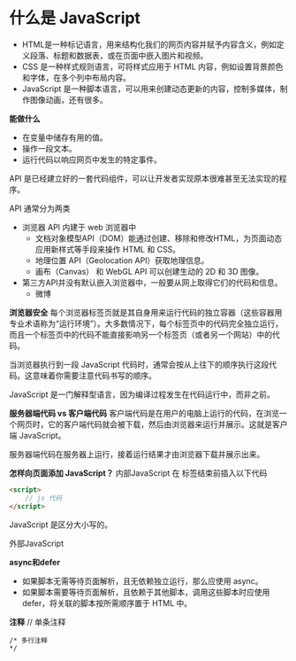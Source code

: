 # 什么是 JavaScript
- HTML是一种标记语言，用来结构化我们的网页内容并赋予内容含义，例如定义段落、标题和数据表，或在页面中嵌入图片和视频。
- CSS 是一种样式规则语言，可将样式应用于 HTML 内容，例如设置背景颜色和字体，在多个列中布局内容。
- JavaScript 是一种脚本语言，可以用来创建动态更新的内容，控制多媒体，制作图像动画，还有很多。

**能做什么**
- 在变量中储存有用的值。
- 操作一段文本。
- 运行代码以响应网页中发生的特定事件。

API 是已经建立好的一套代码组件，可以让开发者实现原本很难甚至无法实现的程序。

API 通常分为两类
- 浏览器 API 内建于 web 浏览器中
  - 文档对象模型API（DOM）能通过创建、移除和修改HTML，为页面动态应用新样式等手段来操作 HTML 和 CSS。
  - 地理位置 API（Geolocation API）获取地理信息。
  - 画布（Canvas） 和 WebGL API 可以创建生动的 2D 和 3D 图像。
- 第三方API并没有默认嵌入浏览器中，一般要从网上取得它们的代码和信息。
  - 微博

**浏览器安全**
每个浏览器标签页就是其自身用来运行代码的独立容器（这些容器用专业术语称为“运行环境”）。大多数情况下，每个标签页中的代码完全独立运行，而且一个标签页中的代码不能直接影响另一个标签页（或者另一个网站）中的代码。

当浏览器执行到一段 JavaScript 代码时，通常会按从上往下的顺序执行这段代码。这意味着你需要注意代码书写的顺序。

JavaScript 是一门解释型语言，因为编译过程发生在代码运行中，而非之前。

**服务器端代码 vs 客户端代码**
客户端代码是在用户的电脑上运行的代码，在浏览一个网页时，它的客户端代码就会被下载，然后由浏览器来运行并展示。这就是客户端 JavaScript。

服务器端代码在服务器上运行，接着运行结果才由浏览器下载并展示出来。

**怎样向页面添加 JavaScript？**
内部JavaScript
在 </head> 标签结束前插入以下代码
```html
<script>
    // js 代码
</script>
```

JavaScript 是区分大小写的。

外部JavaScript
    <script src="script.js" async></script>

**async和defer**
- 如果脚本无需等待页面解析，且无依赖独立运行，那么应使用 async。
- 如果脚本需要等待页面解析，且依赖于其他脚本，调用这些脚本时应使用 defer，将关联的脚本按所需顺序置于 HTML 中。

**注释**
    // 单条注释
    
    /* 多行注释
    */

